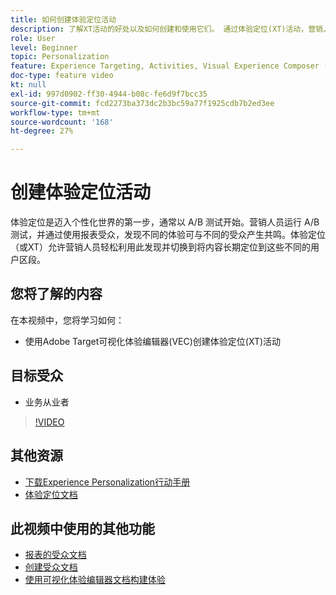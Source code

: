 ```yaml
---
title: 如何创建体验定位活动
description: 了解XT活动的好处以及如何创建和使用它们。 通过体验定位(XT)活动，营销人员可将特定内容定位到特定受众。
role: User
level: Beginner
topic: Personalization
feature: Experience Targeting, Activities, Visual Experience Composer (VEC)
doc-type: feature video
kt: null
exl-id: 997d0902-ff30-4944-b08c-fe6d9f7bcc35
source-git-commit: fcd2273ba373dc2b3bc59a77f1925cdb7b2ed3ee
workflow-type: tm+mt
source-wordcount: '168'
ht-degree: 27%

---
```


# 创建体验定位活动

体验定位是迈入个性化世界的第一步，通常以 A/B 测试开始。营销人员运行 A/B 测试，并通过使用报表受众，发现不同的体验可与不同的受众产生共鸣。体验定位（或XT）允许营销人员轻松利用此发现并切换到将内容长期定位到这些不同的用户区段。

## 您将了解的内容

在本视频中，您将学习如何：

* 使用Adobe Target可视化体验编辑器(VEC)创建体验定位(XT)活动

## 目标受众

* 业务从业者

>[!VIDEO](https://video.tv.adobe.com/v/22418?quality=12)

## 其他资源

* [下载Experience Personalization行动手册](https://guided.adobe.com/?promoid=K42KVXHD&mv=other&search=personalization+playbook#recommended/solutions/target)
* [体验定位文档](https://experienceleague.adobe.com/docs/target/using/activities/experience-targeting/experience-target.html?lang=zh-Hans)

## 此视频中使用的其他功能

* [报表的受众文档](https://experienceleague.adobe.com/docs/target/using/audiences/managing-audience-filters.html?lang=zh-Hans)
* [创建受众文档](https://experienceleague.adobe.com/docs/target/using/audiences/managing-audience-filters.html?lang=zh-Hans)
* [使用可视化体验编辑器文档构建体验](https://experienceleague.adobe.com/docs/target/using/experiences/experiences.html?lang=zh-Hans)
